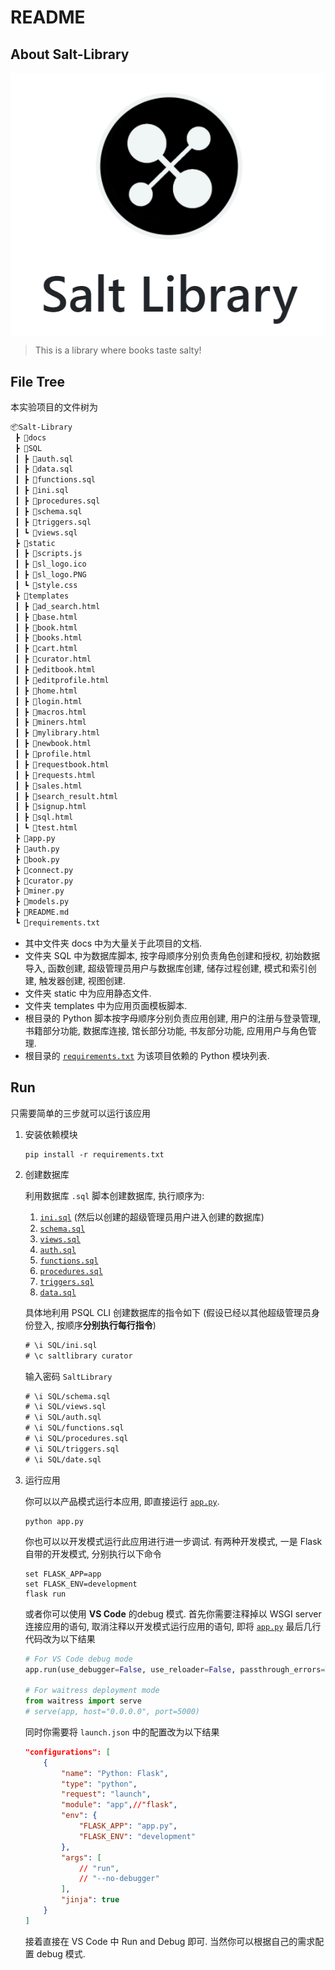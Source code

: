 # README

## About Salt-Library

<img src="docs/img/sl_logo.png" align="center" max-height=300px>

> This is a library where books taste salty!

## File Tree

本实验项目的文件树为

```txt
📦Salt-Library
 ┣ 📂docs
 ┣ 📂SQL
 ┃ ┣ 📜auth.sql
 ┃ ┣ 📜data.sql
 ┃ ┣ 📜functions.sql
 ┃ ┣ 📜ini.sql
 ┃ ┣ 📜procedures.sql
 ┃ ┣ 📜schema.sql
 ┃ ┣ 📜triggers.sql
 ┃ ┗ 📜views.sql
 ┣ 📂static
 ┃ ┣ 📜scripts.js
 ┃ ┣ 📜sl_logo.ico
 ┃ ┣ 📜sl_logo.PNG
 ┃ ┗ 📜style.css
 ┣ 📂templates
 ┃ ┣ 📜ad_search.html
 ┃ ┣ 📜base.html
 ┃ ┣ 📜book.html
 ┃ ┣ 📜books.html
 ┃ ┣ 📜cart.html
 ┃ ┣ 📜curator.html
 ┃ ┣ 📜editbook.html
 ┃ ┣ 📜editprofile.html
 ┃ ┣ 📜home.html
 ┃ ┣ 📜login.html
 ┃ ┣ 📜macros.html
 ┃ ┣ 📜miners.html
 ┃ ┣ 📜mylibrary.html
 ┃ ┣ 📜newbook.html
 ┃ ┣ 📜profile.html
 ┃ ┣ 📜requestbook.html
 ┃ ┣ 📜requests.html
 ┃ ┣ 📜sales.html
 ┃ ┣ 📜search_result.html
 ┃ ┣ 📜signup.html
 ┃ ┣ 📜sql.html
 ┃ ┗ 📜test.html
 ┣ 📜app.py
 ┣ 📜auth.py
 ┣ 📜book.py
 ┣ 📜connect.py
 ┣ 📜curator.py
 ┣ 📜miner.py
 ┣ 📜models.py
 ┣ 📜README.md
 ┗ 📜requirements.txt
```

* 其中文件夹 docs 中为大量关于此项目的文档.
* 文件夹 SQL 中为数据库脚本, 按字母顺序分别负责角色创建和授权, 初始数据导入, 函数创建, 超级管理员用户与数据库创建, 储存过程创建, 模式和索引创建, 触发器创建, 视图创建.
* 文件夹 static 中为应用静态文件.
* 文件夹 templates 中为应用页面模板脚本.
* 根目录的 Python 脚本按字母顺序分别负责应用创建, 用户的注册与登录管理, 书籍部分功能, 数据库连接, 馆长部分功能, 书友部分功能, 应用用户与角色管理.
* 根目录的 [`requirements.txt`](requirements.txt) 为该项目依赖的 Python 模块列表.

## Run

只需要简单的三步就可以运行该应用

1. 安装依赖模块

    ```shell
    pip install -r requirements.txt
    ```

2. 创建数据库

    利用数据库 `.sql` 脚本创建数据库, 执行顺序为:

    1. [`ini.sql`](SQL/ini.sql) (然后以创建的超级管理员用户进入创建的数据库)
    2. [`schema.sql`](SQL/schema.sql)
    3. [`views.sql`](SQL/views.sql)
    4. [`auth.sql`](SQL/auth.sql)
    5. [`functions.sql`](SQL/functions.sql)
    6. [`procedures.sql`](SQL/procedures.sql)
    7. [`triggers.sql`](SQL/triggers.sql)
    8. [`data.sql`](SQL/data.sql)

    具体地利用 PSQL CLI 创建数据库的指令如下 (假设已经以其他超级管理员身份登入, 按顺序**分别执行每行指令**)

    ```txt
    # \i SQL/ini.sql
    # \c saltlibrary curator
    ```

    输入密码 `SaltLibrary`

    ```txt
    # \i SQL/schema.sql
    # \i SQL/views.sql
    # \i SQL/auth.sql
    # \i SQL/functions.sql
    # \i SQL/procedures.sql
    # \i SQL/triggers.sql
    # \i SQL/date.sql
    ```

3. 运行应用

    你可以以产品模式运行本应用, 即直接运行 [`app.py`](app.py).

    ```shell
    python app.py
    ```

    你也可以以开发模式运行此应用进行进一步调试. 有两种开发模式, 一是 Flask 自带的开发模式, 分别执行以下命令

    ```shell
    set FLASK_APP=app
    set FLASK_ENV=development
    flask run
    ```

    或者你可以使用 **VS Code** 的debug 模式. 首先你需要注释掉以 WSGI server 连接应用的语句, 取消注释以开发模式运行应用的语句, 即将 [`app.py`](app.py) 最后几行代码改为以下结果

    ```python
    # For VS Code debug mode
    app.run(use_debugger=False, use_reloader=False, passthrough_errors=True)

    # For waitress deployment mode
    from waitress import serve
    # serve(app, host="0.0.0.0", port=5000)
    ```

    同时你需要将 `launch.json` 中的配置改为以下结果

    ```json
    "configurations": [
        {
            "name": "Python: Flask",
            "type": "python",
            "request": "launch",
            "module": "app",//"flask",
            "env": {
                "FLASK_APP": "app.py",
                "FLASK_ENV": "development"
            },
            "args": [
                // "run",
                // "--no-debugger"
            ],
            "jinja": true
        }
    ]
    ```

    接着直接在 VS Code 中 Run and Debug 即可. 当然你可以根据自己的需求配置 debug 模式.
